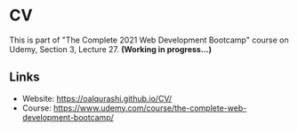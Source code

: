 # CV
This is part of "The Complete 2021 Web Development Bootcamp" course on Udemy, Section 3, Lecture 27.
__(Working in progress...)__
## Links
- Website: https://oalqurashi.github.io/CV/
- Course: https://www.udemy.com/course/the-complete-web-development-bootcamp/
